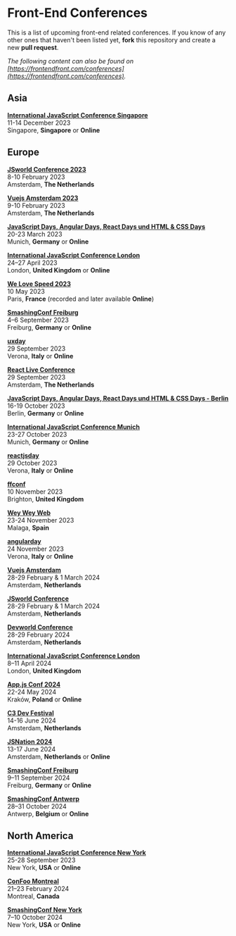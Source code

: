 # Front-End Conferences

This is a list of upcoming front-end related conferences. If you know of any other ones that haven't been listed yet, **fork** this repository and create a new **pull request**.

*The following content can also be found on [https://frontendfront.com/conferences](https://frontendfront.com/conferences).*

## Asia

[**International JavaScript Conference Singapore**](https://javascript-conference.com/singapore/)  
11-14 December 2023  
Singapore, **Singapore** or **Online**

## Europe

[**JSworld Conference 2023**](https://jsworldconference.com)  
8-10 February 2023  
Amsterdam, **The Netherlands**

[**Vuejs Amsterdam 2023**](https://vuejs.amsterdam)  
9-10 February 2023  
Amsterdam, **The Netherlands**

[**JavaScript Days, Angular Days, React Days und HTML & CSS Days**](https://javascript-days.de/muenchen/)  
20-23 March 2023  
Munich, **Germany** or **Online**

[**International JavaScript Conference London**](https://javascript-conference.com/london)  
24–27 April 2023  
London, **United Kingdom** or **Online**

[**We Love Speed 2023**](https://www.welovespeed.com/2023/)  
10 May 2023  
Paris, **France** (recorded and later available **Online**)

[**SmashingConf Freiburg**](https://smashingconf.com/freiburg-2023/)  
4–6 September 2023  
Freiburg, **Germany** or **Online**

[**uxday**](https://2023.uxday.it/)  
29 September 2023  
Verona, **Italy** or **Online**

[**React Live Conference**](https://reactlive.nl/)  
29 September 2023  
Amsterdam, **The Netherlands**

[**JavaScript Days, Angular Days, React Days und HTML & CSS Days - Berlin**](https://javascript-days.de/berlin/)  
16-19 October 2023  
Berlin, **Germany** or **Online**

[**International JavaScript Conference Munich**](https://javascript-conference.com/munich/)  
23-27 October 2023  
Munich, **Germany** or **Online**

[**reactjsday**](https://2023.reactjsday.it/)  
29 October 2023  
Verona, **Italy** or **Online**

[**ffconf**](https://2023.ffconf.org/)  
10 November 2023  
Brighton, **United Kingdom**

[**Wey Wey Web**](https://www.weyweyweb.com/)  
23-24 November 2023  
Malaga, **Spain** 

[**angularday**](https://www.angularday.it/)  
24 November 2023  
Verona, **Italy** or **Online**

[**Vuejs Amsterdam**](https://vuejs.amsterdam/)  
28-29 February & 1 March 2024  
Amsterdam, **Netherlands** 

[**JSworld Conference**](https://jsworldconference.com/)  
28-29 February & 1 March 2024  
Amsterdam, **Netherlands** 

[**Devworld Conference**](https://devworldconference.com/)  
28-29 February 2024  
Amsterdam, **Netherlands** 

[**International JavaScript Conference London**](https://javascript-conference.com/london/)  
8–11 April 2024  
London, **United Kingdom**

[**App.js Conf 2024**](https://appjs.co/)  
22-24 May 2024  
Kraków, **Poland** or **Online**

[**C3 Dev Festival**](https://c3fest.com/)  
14-16 June 2024  
Amsterdam, **Netherlands**

[**JSNation 2024**](https://jsnation.com/)  
13-17 June 2024  
Amsterdam, **Netherlands** or **Online**

[**SmashingConf Freiburg**](https://smashingconf.com/freiburg-2024/)  
9–11 September 2024  
Freiburg, **Germany** or **Online**

[**SmashingConf Antwerp**](https://smashingconf.com/antwerp-2024/)  
28–31 October 2024  
Antwerp, **Belgium** or **Online**

## North America

[**International JavaScript Conference New York**](https://javascript-conference.com/new-york/)  
25-28 September 2023  
New York, **USA** or **Online**

[**ConFoo Montreal**](https://confoo.ca/en/2024)  
21–23 February 2024  
Montreal, **Canada**

[**SmashingConf New York**](https://smashingconf.com/ny-2024/)  
7–10 October 2024  
New York, **USA** or **Online**
